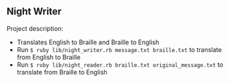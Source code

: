 ## Night Writer

Project description:
- Translates English to Braille and Braille to English
- Run `$ ruby lib/night_writer.rb message.txt braille.txt` to translate from English to Braille
- Run `$ ruby lib/night_reader.rb braille.txt original_message.txt` to translate from Braille to English
